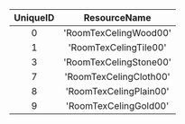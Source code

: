 | UniqueID | ResourceName |
|:--:|:--:|
| 0 | 'RoomTexCelingWood00' | 
| 1 | 'RoomTexCelingTile00' | 
| 3 | 'RoomTexCelingStone00' | 
| 7 | 'RoomTexCelingCloth00' | 
| 8 | 'RoomTexCelingPlain00' | 
| 9 | 'RoomTexCelingGold00' | 
